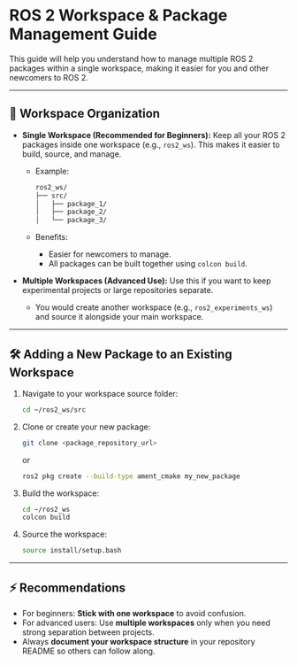 # ROS 2 Workspace & Package Management Guide

This guide will help you understand how to manage multiple ROS 2 packages within a single workspace, making it easier for you and other newcomers to ROS 2.

---

## 📂 Workspace Organization

* **Single Workspace (Recommended for Beginners):**
  Keep all your ROS 2 packages inside one workspace (e.g., `ros2_ws`). This makes it easier to build, source, and manage.

  * Example:

    ```bash
    ros2_ws/
    ├── src/
    │   ├── package_1/
    │   ├── package_2/
    │   └── package_3/
    ```
  * Benefits:

    * Easier for newcomers to manage.
    * All packages can be built together using `colcon build`.

* **Multiple Workspaces (Advanced Use):**
  Use this if you want to keep experimental projects or large repositories separate.

  * You would create another workspace (e.g., `ros2_experiments_ws`) and source it alongside your main workspace.

---

## 🛠 Adding a New Package to an Existing Workspace

1. Navigate to your workspace source folder:

   ```bash
   cd ~/ros2_ws/src
   ```
2. Clone or create your new package:

   ```bash
   git clone <package_repository_url>
   ```

   or

   ```bash
   ros2 pkg create --build-type ament_cmake my_new_package
   ```
3. Build the workspace:

   ```bash
   cd ~/ros2_ws
   colcon build
   ```
4. Source the workspace:

   ```bash
   source install/setup.bash
   ```

---

## ⚡ Recommendations

* For beginners: **Stick with one workspace** to avoid confusion.
* For advanced users: Use **multiple workspaces** only when you need strong separation between projects.
* Always **document your workspace structure** in your repository README so others can follow along.


